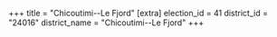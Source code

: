 +++
title = "Chicoutimi--Le Fjord"
[extra]
election_id = 41
district_id = "24016"
district_name = "Chicoutimi--Le Fjord"
+++
